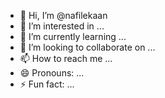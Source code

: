 - 👋 Hi, I’m @nafilekaan
- 👀 I’m interested in ...
- 🌱 I’m currently learning ...
- 💞️ I’m looking to collaborate on ...
- 📫 How to reach me ...
- 😄 Pronouns: ...
- ⚡ Fun fact: ...

<!---
nafilekaan/nafilekaan is a ✨ special ✨ repository because its `README.md` (this file) appears on your GitHub profile.
You can click the Preview link to take a look at your changes.
--->
